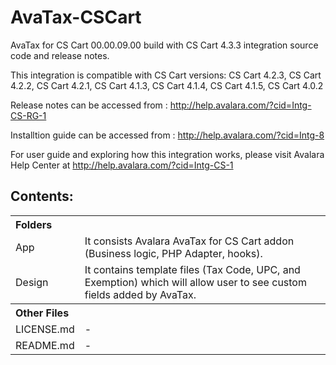 # AvaTax-CSCart
AvaTax for CS Cart 00.00.09.00 build with CS Cart 4.3.3 integration source code and release notes.

This integration is compatible with CS Cart versions:
CS Cart 4.2.3, CS Cart 4.2.2, CS Cart 4.2.1, CS Cart 4.1.3, CS Cart 4.1.4, CS Cart 4.1.5, CS Cart 4.0.2

Release notes can be accessed from :
http://help.avalara.com/?cid=Intg-CS-RG-1

Installtion guide can be accessed from :
http://help.avalara.com/?cid=Intg-8

For user guide and exploring how this integration works, please visit Avalara Help Center at
http://help.avalara.com/?cid=Intg-CS-1

Contents:
----------
 
<table>
<th colspan="2" align=left>Folders</th>
<tr><td>App</td><td>It consists Avalara AvaTax for CS Cart addon (Business logic, PHP Adapter, hooks).</td></tr>
<tr><td>Design</td><td>It contains template files (Tax Code, UPC, and Exemption) which will allow user to see custom fields added by AvaTax.</td></tr>
<th colspan="2" align=left>Other Files</th>
<tr><td>LICENSE.md</td><td>-</td></tr>
<tr><td>README.md</td><td>-</td></tr>
